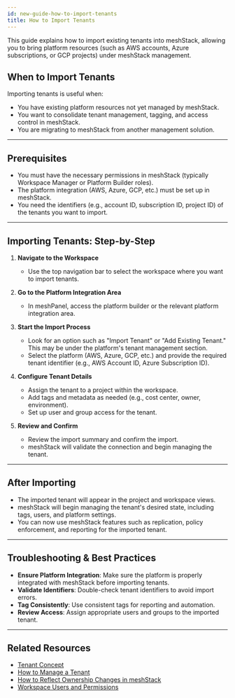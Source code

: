 ```yaml
---
id: new-guide-how-to-import-tenants
title: How to Import Tenants
---
```


This guide explains how to import existing tenants into meshStack, allowing you to bring platform resources (such as AWS accounts, Azure subscriptions, or GCP projects) under meshStack management.

## When to Import Tenants

Importing tenants is useful when:

- You have existing platform resources not yet managed by meshStack.
- You want to consolidate tenant management, tagging, and access control in meshStack.
- You are migrating to meshStack from another management solution.

---

## Prerequisites

- You must have the necessary permissions in meshStack (typically Workspace Manager or Platform Builder roles).
- The platform integration (AWS, Azure, GCP, etc.) must be set up in meshStack.
- You need the identifiers (e.g., account ID, subscription ID, project ID) of the tenants you want to import.

---

## Importing Tenants: Step-by-Step

1. **Navigate to the Workspace**
   - Use the top navigation bar to select the workspace where you want to import tenants.

2. **Go to the Platform Integration Area**
   - In meshPanel, access the platform builder or the relevant platform integration area.

3. **Start the Import Process**
   - Look for an option such as "Import Tenant" or "Add Existing Tenant." This may be under the platform's tenant management section.
   - Select the platform (AWS, Azure, GCP, etc.) and provide the required tenant identifier (e.g., AWS Account ID, Azure Subscription ID).

4. **Configure Tenant Details**
   - Assign the tenant to a project within the workspace.
   - Add tags and metadata as needed (e.g., cost center, owner, environment).
   - Set up user and group access for the tenant.

5. **Review and Confirm**
   - Review the import summary and confirm the import.
   - meshStack will validate the connection and begin managing the tenant.

---

## After Importing

- The imported tenant will appear in the project and workspace views.
- meshStack will begin managing the tenant's desired state, including tags, users, and platform settings.
- You can now use meshStack features such as replication, policy enforcement, and reporting for the imported tenant.

---

## Troubleshooting & Best Practices

- **Ensure Platform Integration**: Make sure the platform is properly integrated with meshStack before importing tenants.
- **Validate Identifiers**: Double-check tenant identifiers to avoid import errors.
- **Tag Consistently**: Use consistent tags for reporting and automation.
- **Review Access**: Assign appropriate users and groups to the imported tenant.

---

## Related Resources

- [Tenant Concept](/docs/new-concept-tenant)
- [How to Manage a Tenant](/docs/new-guide-how-to-manage-a-tenant)
- [How to Reflect Ownership Changes in meshStack](/docs/new-guide-how-to-reflect-ownership-changes)
- [Workspace Users and Permissions](/docs/new-concept-users-and-groups#workspace-users-and-permissions)
